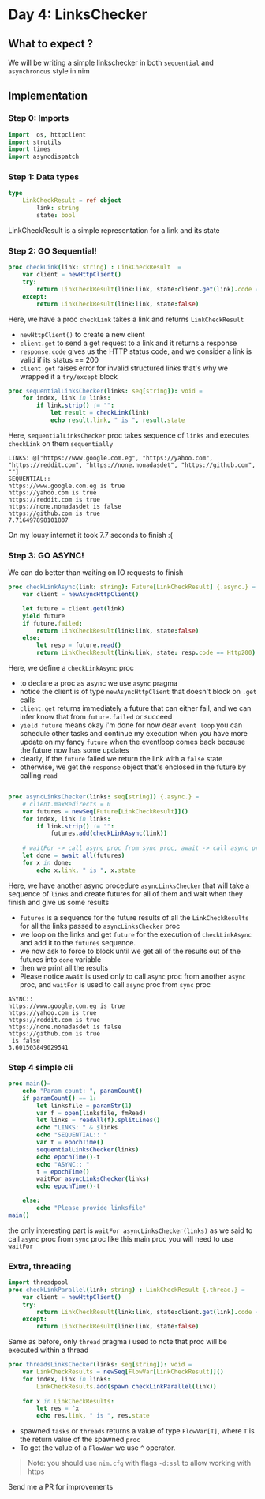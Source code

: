 # Day 4: LinksChecker

## What to expect ?
We will be writing a simple linkschecker in both `sequential` and `asynchronous` style in nim

## Implementation

### Step 0: Imports
```nim
import  os, httpclient
import strutils
import times
import asyncdispatch
```


### Step 1: Data types
```nim
type
    LinkCheckResult = ref object 
        link: string
        state: bool
```
LinkCheckResult is a simple representation for a link and its state


### Step 2: GO Sequential!
```nim
proc checkLink(link: string) : LinkCheckResult  =
    var client = newHttpClient()
    try:
        return LinkCheckResult(link:link, state:client.get(link).code == Http200)
    except:
        return LinkCheckResult(link:link, state:false)
```
Here, we have a proc `checkLink` takes a link and returns `LinkCheckResult`
- `newHttpClient()` to create a new client
- `client.get` to send a get request to a link and it returns a response
- `response.code` gives us the HTTP status code, and we consider a link is valid if its status == 200
- `client.get` raises error for invalid structured links that's why we wrapped it a `try/except` block

```nim
proc sequentialLinksChecker(links: seq[string]): void = 
    for index, link in links:
        if link.strip() != "":
            let result = checkLink(link)
            echo result.link, " is ", result.state
```
Here, `sequentialLinksChecker` proc takes sequence of `links` and executes `checkLink` on them `sequentially`

```
LINKS: @["https://www.google.com.eg", "https://yahoo.com", "https://reddit.com", "https://none.nonadasdet", "https://github.com", ""]
SEQUENTIAL::
https://www.google.com.eg is true
https://yahoo.com is true
https://reddit.com is true
https://none.nonadasdet is false
https://github.com is true
7.716497898101807
```
On my lousy internet it took 7.7 seconds to finish :( 

### Step 3: GO ASYNC!
We can do better than waiting on IO requests to finish

```nim
proc checkLinkAsync(link: string): Future[LinkCheckResult] {.async.} =
    var client = newAsyncHttpClient()

    let future = client.get(link)
    yield future
    if future.failed:
        return LinkCheckResult(link:link, state:false)
    else:
        let resp = future.read()
        return LinkCheckResult(link:link, state: resp.code == Http200) 
```
Here, we define a `checkLinkAsync` proc
- to declare a proc as async we use `async` pragma
- notice the client is of type `newAsyncHttpClient` that doesn't block on `.get` calls
- `client.get` returns immediately a future that can either fail, and we can infer know that from `future.failed` or succeed
- `yield future` means okay i'm done for now dear `event loop` you can schedule other tasks and continue my execution when you have more update on my fancy `future`
when the eventloop comes back because the future now has some updates
- clearly, if the `future` failed we return the link with a `false` state
- otherwise, we get the `response` object that's enclosed in the future by calling `read`

```nim

proc asyncLinksChecker(links: seq[string]) {.async.} = 
    # client.maxRedirects = 0
    var futures = newSeq[Future[LinkCheckResult]]()
    for index, link in links:
        if link.strip() != "":
            futures.add(checkLinkAsync(link))
    
    # waitFor -> call async proc from sync proc, await -> call async proc from async proc
    let done = await all(futures)
    for x in done:
        echo x.link, " is ", x.state
```
Here, we have another async procedure `asyncLinksChecker` that will take a sequence of `links` and create futures for all of them and wait when they finish and give us some results
- `futures` is a sequence for the future results of all the `LinkCheckResults` for all the links passed to `asyncLinksChecker` proc
- we loop on the links and get `future` for the  execution of `checkLinkAsync` and add it to the `futures` sequence.
- we now ask to force to block until we get all of the results out of the futures into `done` variable
- then we print all the results
- Please notice `await` is used only to call `async` proc from another `async` proc, and `waitFor` is used to call `async` proc from `sync` proc

```
ASYNC::
https://www.google.com.eg is true
https://yahoo.com is true
https://reddit.com is true
https://none.nonadasdet is false
https://github.com is true
 is false
3.601503849029541
```


### Step 4 simple cli
```nim
proc main()=
    echo "Param count: ", paramCount()
    if paramCount() == 1:
        let linksfile = paramStr(1)
        var f = open(linksfile, fmRead)
        let links = readAll(f).splitLines()
        echo "LINKS: " & $links
        echo "SEQUENTIAL:: "
        var t = epochTime()
        sequentialLinksChecker(links)
        echo epochTime()-t
        echo "ASYNC:: "
        t = epochTime()
        waitFor asyncLinksChecker(links)
        echo epochTime()-t

    else:
        echo "Please provide linksfile"
main()
```
the only interesting part is `waitFor asyncLinksChecker(links)` as we said to call `async` proc from `sync` proc like this main proc you will need to use `waitFor`


### Extra, threading

```nim
import threadpool
proc checkLinkParallel(link: string) : LinkCheckResult {.thread.} =
    var client = newHttpClient()
    try:
        return LinkCheckResult(link:link, state:client.get(link).code == Http200)
    except:
        return LinkCheckResult(link:link, state:false)
```
Same as before, only `thread` pragma i used to note that proc will be executed within a thread

```nim
proc threadsLinksChecker(links: seq[string]): void = 
    var LinkCheckResults = newSeq[FlowVar[LinkCheckResult]]()
    for index, link in links:
        LinkCheckResults.add(spawn checkLinkParallel(link))  
    
    for x in LinkCheckResults:
        let res = ^x
        echo res.link, " is ", res.state
```
- spawned `tasks` or `threads` returns a value of type `FlowVar[T]`, where `T` is the return value of the spawned `proc`
- To get the value of a `FlowVar` we use `^` operator.


> Note: you should use `nim.cfg` with flags `-d:ssl` to allow working with https

Send me a PR for improvements